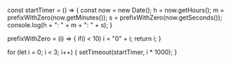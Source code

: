 const startTimer = () => {
const now = new Date();
h = now.getHours();
m = prefixWithZero(now.getMinutes());
s = prefixWithZero(now.getSeconds());
console.log(h + ": " + m + ": " + s);
}

prefixWithZero = (i) => {
if(i < 10) i = "0" + i;
return i;
}

for (let i = 0; i < 3; i++) {
setTimeout(startTimer, i * 1000);
}